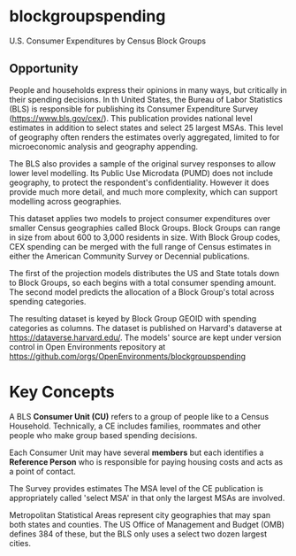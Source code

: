 # blockgroupspending
U.S. Consumer Expenditures by Census Block Groups
## Opportunity

People and households express their opinions in many ways, but critically in their 
spending decisions. In th United States, the Bureau of Labor Statistics (BLS) is
responsible for publishing its Consumer Expenditure Survey (https://www.bls.gov/cex/).
This publication provides national level estimates in addition to select states
and select 25 largest MSAs. This level of geography often renders the estimates overly 
aggregated, limited to for microeconomic analysis and geography appending.

The BLS also provides a sample of the original survey responses to allow lower level
modelling. Its Public Use Microdata (PUMD) does not include geography, to protect the
respondent's confidentiality. However it does provide much more detail, and much more
complexity, which can support modelling across geographies.

This dataset applies two models to project consumer expenditures over smaller
Census geographies called Block Groups. Block Groups can range in size from about 600
to 3,000 residents in size. With Block Group codes, CEX spending can be merged with the
full range of Census estimates in either the American Community Survey or Decennial
publications.

The first of the projection models distributes the US and State totals down to Block Groups, 
so each begins with a total consumer spending amount. The second model predicts the 
allocation of a Block Group's total across spending categories.

The resulting dataset is keyed by Block Group GEOID with spending categories as columns.
The dataset is published on Harvard's dataverse at https://dataverse.harvard.edu/.  The
models' source are kept under version control in Open Environments repository at
https://github.com/orgs/OpenEnvironments/blockgroupspending

# Key Concepts
A BLS **Consumer Unit (CU)** refers to a group of people like to a Census Household.
Technically, a CE includes families, roommates and other people who make group
based spending decisions. 

Each Consumer Unit may have several **members** but each identifies a **Reference Person**
who is responsible for paying housing costs and acts as a point of contact.

The Survey provides estimates The MSA level of the CE publication is appropriately called 'select MSA' in that 
only the largest MSAs are involved.

Metropolitan Statistical Areas represent city geographies that may span both states and counties. The US Office
of Management and Budget (OMB) defines 384 of these, but the BLS only uses a select two dozen largest cities.
